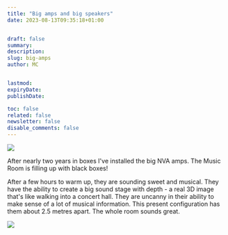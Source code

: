 ```yaml
---
title: "Big amps and big speakers"
date: 2023-08-13T09:35:18+01:00


draft: false
summary:
description:
slug: big-amps
author: MC


lastmod:
expiryDate:
publishDate:

toc: false
related: false
newsletter: false
disable_comments: false
---
```


![](/images/0165.jpeg)

After nearly two years in boxes I've installed the big NVA amps. The Music Room is filling up with black boxes!

After a few hours to warm up, they are sounding sweet and musical. They have the ability to create a big sound stage with depth - a real 3D image that's like walking into a concert hall.
They are uncanny in their ability to make sense of a lot of musical information. This present configuration has them about 2.5 metres apart. The whole room sounds great.

![](/images/0166.jpeg)